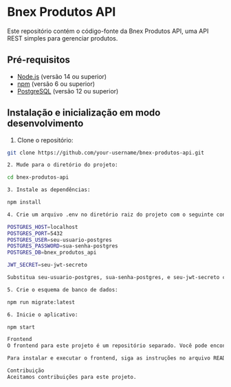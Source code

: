# Bnex Produtos API

Este repositório contém o código-fonte da Bnex Produtos API, uma API REST simples para gerenciar produtos.

## Pré-requisitos

- [Node.js](https://nodejs.org/) (versão 14 ou superior)
- [npm](https://www.npmjs.com/) (versão 6 ou superior)
- [PostgreSQL](https://www.postgresql.org/) (versão 12 ou superior)

## Instalação e inicialização em modo desenvolvimento

1. Clone o repositório:

```bash
git clone https://github.com/your-username/bnex-produtos-api.git

2. Mude para o diretório do projeto:

cd bnex-produtos-api

3. Instale as dependências:

npm install

4. Crie um arquivo .env no diretório raiz do projeto com o seguinte conteúdo:

POSTGRES_HOST=localhost
POSTGRES_PORT=5432
POSTGRES_USER=seu-usuario-postgres
POSTGRES_PASSWORD=sua-senha-postgres
POSTGRES_DB=bnex_produtos_api

JWT_SECRET=seu-jwt-secreto

Substitua seu-usuario-postgres, sua-senha-postgres, e seu-jwt-secreto com seus próprios valores.

5. Crie o esquema de banco de dados:

npm run migrate:latest

6. Inicie o aplicativo:

npm start

Frontend
O frontend para este projeto é um repositório separado. Você pode encontrá-lo aqui.

Para instalar e executar o frontend, siga as instruções no arquivo README.md desse repositório.

Contribuição
Aceitamos contribuições para este projeto.
